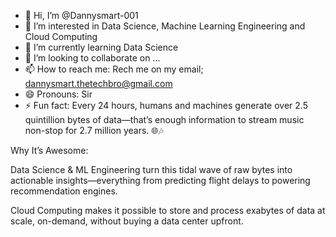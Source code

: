 - 👋 Hi, I’m @Dannysmart-001
- 👀 I’m interested in Data Science, Machine Learning Engineering and Cloud Computing 
- 🌱 I’m currently learning Data Science 
- 💞️ I’m looking to collaborate on ...
- 📫 How to reach me: Rech me on my email; dannysmart.thetechbro@gmail.com
- 😄 Pronouns: Sir
- ⚡ Fun fact: Every 24 hours, humans and machines generate over 2.5 quintillion bytes of data—that’s enough information to stream music non-stop for 2.7 million years. 🌐🎶 

Why It’s Awesome:

Data Science & ML Engineering turn this tidal wave of raw bytes into actionable insights—everything from predicting flight delays to powering recommendation engines.

Cloud Computing makes it possible to store and process exabytes of data at scale, on-demand, without buying a data center upfront.

<!---
Dannysmart-001/Dannysmart-001 is a ✨ special ✨ repository because its `README.md` (this file) appears on your GitHub profile.
You can click the Preview link to take a look at your changes.
--->
